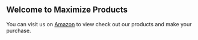 ## Welcome to Maximize Products

You can visit us on [Amazon](https://github.com/yishairasowsky/fogel/edit/master/README.md) to view check out our products and make your purchase.
 
